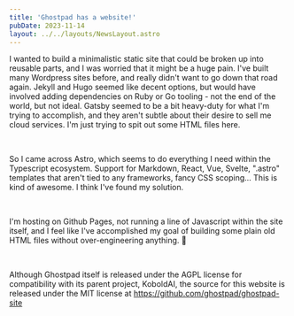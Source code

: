 ```yaml
---
title: 'Ghostpad has a website!'
pubDate: 2023-11-14
layout: ../../layouts/NewsLayout.astro
---
```


I wanted to build a minimalistic static site that could be broken up into reusable parts, and I was worried that it might be a huge pain. I've built many Wordpress sites before, and really didn't want to go down that road again. Jekyll and Hugo seemed like decent options, but would have involved adding dependencies on Ruby or Go tooling - not the end of the world, but not ideal. Gatsby seemed to be a bit heavy-duty for what I'm trying to accomplish, and they aren't subtle about their desire to sell me cloud services. I'm just trying to spit out some HTML files here.

&nbsp;

So I came across Astro, which seems to do everything I need within the Typescript ecosystem. Support for Markdown, React, Vue, Svelte, ".astro" templates that aren't tied to any frameworks, fancy CSS scoping... This is kind of awesome. I think I've found my solution.

&nbsp;

I'm hosting on Github Pages, not running a line of Javascript within the site itself, and I feel like I've accomplished my goal of building some plain old HTML files without over-engineering anything. 🎉

&nbsp;

Although Ghostpad itself is released under the AGPL license for compatibility with its parent project, KoboldAI, the source for this website is released under the MIT license at https://github.com/ghostpad/ghostpad-site